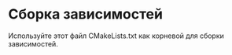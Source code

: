 Сборка зависимостей
===================

Используйте этот файл CMakeLists.txt как корневой для сборки зависимостей.